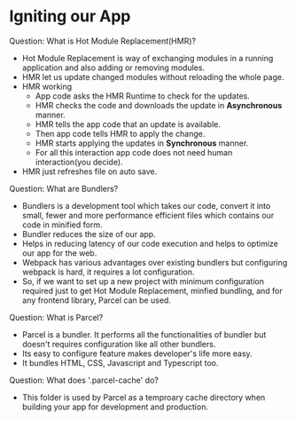 # Igniting our App

Question: What is Hot Module Replacement(HMR)?

- Hot Module Replacement is way of exchanging modules in a running application and also adding or removing modules.
- HMR let us update changed modules without reloading the whole page.
- HMR working 
    - App code asks the HMR Runtime to check for the updates.
    - HMR checks the code and downloads the update in **Asynchronous** manner.
    - HMR tells the app code that an update is available.
    - Then app code tells HMR to apply the change.
    - HMR starts applying the updates in **Synchronous** manner.
    - For all this interaction app code does not need human interaction(you decide).
- HMR just refreshes file on auto save. 

Question: What are Bundlers?

- Bundlers is a development tool which takes our code, convert it into small, fewer and more performance efficient files which contains our code in minified form.
- Bundler reduces the size of our app.
- Helps in reducing latency of our code execution and helps to optimize our app for the web.
- Webpack has various advantages over existing bundlers but configuring webpack is hard, it requires a lot configuration.
- So, if we want to set up a new project with minimum configuration required just to get Hot Module Replacement, minfied bundling, and for any frontend library, Parcel can be used.

Question: What is Parcel?

- Parcel is a bundler. It performs all the functionalities of bundler but doesn't requires configuration like all other bundlers.
- Its easy to configure feature makes developer's life more easy.
- It bundles HTML, CSS, Javascript and Typescript too.

Question: What does '.parcel-cache' do?

- This folder is used by Parcel as a temproary cache directory when building your app for development and production.